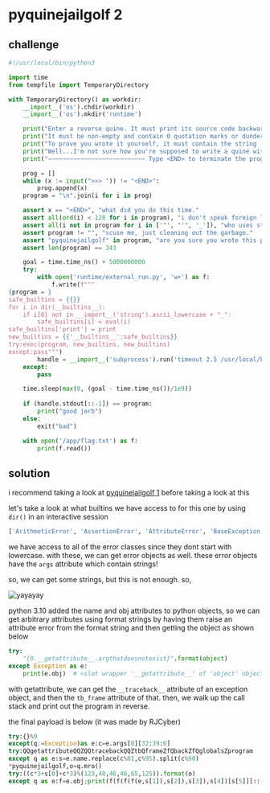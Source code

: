 # pyquinejailgolf 2

## challenge

```py
#!/usr/local/bin/python3

import time
from tempfile import TemporaryDirectory

with TemporaryDirectory() as workdir:
    __import__('os').chdir(workdir)
    __import__('os').mkdir('runtime')

    print("Enter a reverse quine. It must print its source code backwards (including any trailing newlines).")
    print("It must be non-empty and contain 0 quotation marks or dunders. All ascii btw. oh and no builtins.")
    print("To prove you wrote it yourself, it must contain the string 'pyquinejailgolf', and be ==343 chars.")
    print("Well...I'm not sure how you're supposed to write a quine without print statements. u can have em.")
    print("~~~~~~~~~~~~~~~~~~~~~~~~~~~ Type <END> to terminate the program input ~~~~~~~~~~~~~~~~~~~~~~~~~~~")

    prog = []
    while (x := input(">>> ")) != "<END>":
        prog.append(x)
    program = "\n".join(i for i in prog)

    assert x == "<END>", "what did you do this time."
    assert all(ord(i) < 128 for i in program), "i don't speak foreign languages."
    assert all(i not in program for i in ['"', "'", '_']), "who uses strings anyway? it's not like quines require strings."
    assert program != "", "scuse me, just cleaning out the garbage."
    assert "pyquinejailgolf" in program, "are you sure you wrote this program yourself?"
    assert len(program) == 343

    goal = time.time_ns() + 5000000000
    try:
        with open('runtime/external_run.py', 'w+') as f:
            f.write(f"""
{program = }
safe_builtins = {{}}
for i in dir(__builtins__):
    if i[0] not in __import__('string').ascii_lowercase + "_":
        safe_builtins[i] = eval(i)
safe_builtins['print'] = print
new_builtins = {{'__builtins__':safe_builtins}}
try:exec(program, new_builtins, new_builtins)
except:pass""")
        handle = __import__('subprocess').run('timeout 2.5 /usr/local/bin/python3 runtime/external_run.py', shell=True, capture_output=True, encoding='utf-8')
    except:
        pass

    time.sleep(max(0, (goal - time.time_ns())/1e9))
  
    if (handle.stdout[::-1]) == program:
        print("good jorb")
    else:
        exit("bad")

    with open('/app/flag.txt') as f:
        print(f.read())
```

## solution

i recommend taking a look at [pyquinejailgolf 1](../pyquinejailgolf) before taking a look at this

let's take a look at what builtins we have access to for this one by using `dir()` in an interactive session

```py
['ArithmeticError', 'AssertionError', 'AttributeError', 'BaseException', 'BlockingIOError', 'BrokenPipeError', 'BufferError', 'BytesWarning', 'ChildProcessError', 'ConnectionAbortedError', 'ConnectionError', 'ConnectionRefusedError', 'ConnectionResetError', 'DeprecationWarning', 'EOFError', 'Ellipsis', 'EncodingWarning', 'EnvironmentError', 'Exception', 'False', 'FileExistsError', 'FileNotFoundError', 'FloatingPointError', 'FutureWarning', 'GeneratorExit', 'IOError', 'ImportError', 'ImportWarning', 'IndentationError', 'IndexError', 'InterruptedError', 'IsADirectoryError', 'KeyError', 'KeyboardInterrupt', 'LookupError', 'MemoryError', 'ModuleNotFoundError', 'NameError', 'None', 'NotADirectoryError', 'NotImplemented', 'NotImplementedError', 'OSError', 'OverflowError', 'PendingDeprecationWarning', 'PermissionError', 'ProcessLookupError', 'RecursionError', 'ReferenceError', 'ResourceWarning', 'RuntimeError', 'RuntimeWarning', 'StopAsyncIteration', 'StopIteration', 'SyntaxError', 'SyntaxWarning', 'SystemError', 'SystemExit', 'TabError', 'TimeoutError', 'True', 'TypeError', 'UnboundLocalError', 'UnicodeDecodeError', 'UnicodeEncodeError', 'UnicodeError', 'UnicodeTranslateError', 'UnicodeWarning', 'UserWarning', 'ValueError', 'Warning', 'ZeroDivisionError']
```

we have access to all of the error classes since they dont start with lowercase. with these, we can get error objects as well. these error objects have the `args` attribute which contain strings!

so, we can get some strings, but this is not enough. so,

![yayayay](https://github.com/quasar098/pyjail-collection/assets/70716985/cd38798d-800f-47c3-a5c2-137b561121f5)

python 3.10 added the name and obj attributes to python objects, so we can get arbitrary attributes using format strings by having them raise an attribute error from the format string and then getting the object as shown below

```py
try:
    "{0.__getattribute__.argthatdoesnotexist}".format(object)
except Exception as e:
    print(e.obj)  # <slot wrapper '__getattribute__' of 'object' objects>
```

with getattribute, we can get the `__traceback__` attribute of an exception object, and then the `tb_frame` attribute of that. then, we walk up the call stack and print out the program in reverse.

the final payload is below (it was made by RJCyber)

```py
try:{}%9
except(q:=Exception)as e:c=e.args[0][32:39:6]
try:QQgetattributeQQZQQtracebackQQZtbQframeZfQbackZfQglobalsZprogram
except q as e:s=e.name.replace(c%81,c%95).split(c%90)
*pyquinejailgolf,o=q.mro()
try:((c*3+s[0]+c*3)%(123,48,46,46,65,125)).format(o)
except q as e:f=e.obj;print(f(f(f(f(e,s[1]),s[2]),s[3]),s[4])[s[5]][::-1],end=c[1:1])
```
